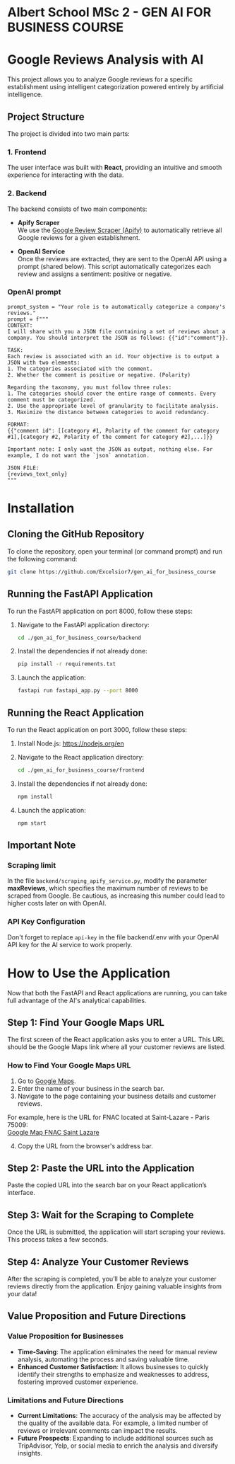 # Albert School MSc 2 - GEN AI FOR BUSINESS COURSE

# Google Reviews Analysis with AI  

This project allows you to analyze Google reviews for a specific establishment using intelligent categorization powered entirely by artificial intelligence.  

## Project Structure  
The project is divided into two main parts:  

### 1. **Frontend**  
The user interface was built with **React**, providing an intuitive and smooth experience for interacting with the data.  

### 2. **Backend**  
The backend consists of two main components:  
- **Apify Scraper**  
   We use the [Google Review Scraper (Apify)](https://apify.com/compass/google-maps-reviews-scraper) to automatically retrieve all Google reviews for a given establishment.  
   
- **OpenAI Service**  
   Once the reviews are extracted, they are sent to the OpenAI API using a prompt (shared below). This script automatically categorizes each review and assigns a sentiment: positive or negative.  

### OpenAI prompt
```
prompt_system = "Your role is to automatically categorize a company's reviews."     
prompt = f"""
CONTEXT:
I will share with you a JSON file containing a set of reviews about a company. You should interpret the JSON as follows: {{"id":"comment"}}.

TASK:
Each review is associated with an id. Your objective is to output a JSON with two elements:
1. The categories associated with the comment.
2. Whether the comment is positive or negative. (Polarity)

Regarding the taxonomy, you must follow three rules:
1. The categories should cover the entire range of comments. Every comment must be categorized.
2. Use the appropriate level of granularity to facilitate analysis.
3. Maximize the distance between categories to avoid redundancy.

FORMAT:
{{"comment id": [[category #1, Polarity of the comment for category #1],[category #2, Polarity of the comment for category #2],...]}}

Important note: I only want the JSON as output, nothing else. For example, I do not want the `json` annotation.

JSON FILE:
{reviews_text_only}
"""
```

# Installation

## Cloning the GitHub Repository

To clone the repository, open your terminal (or command prompt) and run the following command:

```bash
git clone https://github.com/Excelsior7/gen_ai_for_business_course
```

## Running the FastAPI Application

To run the FastAPI application on port 8000, follow these steps:

1. Navigate to the FastAPI application directory:
   ```bash
   cd ./gen_ai_for_business_course/backend
   ```

2. Install the dependencies if not already done:
   ```bash
   pip install -r requirements.txt
   ```

3. Launch the application:
   ```bash
   fastapi run fastapi_app.py --port 8000
   ```

## Running the React Application

To run the React application on port 3000, follow these steps:

1. Install Node.js:
   https://nodejs.org/en

2. Navigate to the React application directory:
   ```bash
   cd ./gen_ai_for_business_course/frontend
   ```

3. Install the dependencies if not already done:
   ```bash
   npm install
   ```

4. Launch the application:
   ```bash
   npm start
   ```

## Important Note

### Scraping limit
In the file `backend/scraping_apify_service.py`, modify the parameter **maxReviews**, which specifies the maximum number of reviews to be scraped from Google. Be cautious, as increasing this number could lead to higher costs later on with OpenAI.

### API Key Configuration
Don't forget to replace `api-key` in the file backend/.env with your OpenAI API key for the AI service to work properly.


# How to Use the Application  

Now that both the FastAPI and React applications are running, you can take full advantage of the AI's analytical capabilities.  

## Step 1: Find Your Google Maps URL  

The first screen of the React application asks you to enter a URL. This URL should be the Google Maps link where all your customer reviews are listed.  

### How to Find Your Google Maps URL  
1. Go to [Google Maps](https://www.google.com/maps).  
2. Enter the name of your business in the search bar.  
3. Navigate to the page containing your business details and customer reviews.  

For example, here is the URL for FNAC located at Saint-Lazare - Paris 75009:  
[Google Map FNAC Saint Lazare](https://www.google.com/maps/place/Fnac/@48.8753518,2.3244684,587m/data=!3m3!1e3!4b1!5s0x47e66e35bf0f74d1:0x7edf0a3a30afbaac!4m6!3m5!1s0x47e66e3598f16f2d:0x6b4f6b9039ea848!8m2!3d48.8753518!4d2.3270433!16s%2Fg%2F1v2ppjbk?entry=ttu&g_ep=EgoyMDI0MTEyNC4xIKXMDSoASAFQAw%3D%3D)  

4. Copy the URL from the browser's address bar.  

## Step 2: Paste the URL into the Application  

Paste the copied URL into the search bar on your React application’s interface.  

## Step 3: Wait for the Scraping to Complete  

Once the URL is submitted, the application will start scraping your reviews. This process takes a few seconds.  

## Step 4: Analyze Your Customer Reviews  

After the scraping is completed, you’ll be able to analyze your customer reviews directly from the application. Enjoy gaining valuable insights from your data!  


## Value Proposition and Future Directions

### Value Proposition for Businesses  

- **Time-Saving**: The application eliminates the need for manual review analysis, automating the process and saving valuable time.  
- **Enhanced Customer Satisfaction**: It allows businesses to quickly identify their strengths to emphasize and weaknesses to address, fostering improved customer experience.

### Limitations and Future Directions  

- **Current Limitations**: The accuracy of the analysis may be affected by the quality of the available data. For example, a limited number of reviews or irrelevant comments can impact the results.  
- **Future Prospects**: Expanding to include additional sources such as TripAdvisor, Yelp, or social media to enrich the analysis and diversify insights.


